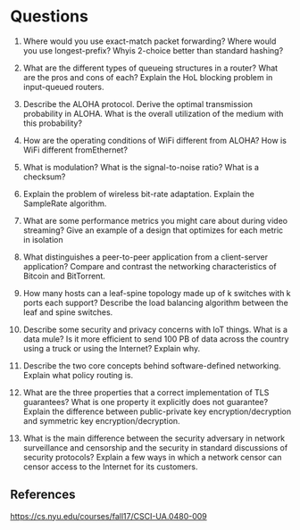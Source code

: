 # Questions

1. Where would you use exact-match packet forwarding? Where would you use longest-prefix? Whyis 2-choice better than standard hashing?

2. What are the different types of queueing structures in a router? What are the pros and cons of each? Explain the HoL blocking problem in input-queued routers.

3. Describe the ALOHA protocol. Derive the optimal transmission probability in ALOHA. What is the overall utilization of the medium with this probability?

4. How are the operating conditions of WiFi different from ALOHA? How is WiFi different fromEthernet?

5. What is modulation? What is the signal-to-noise ratio? What is a checksum?

6. Explain the problem of wireless bit-rate adaptation. Explain the SampleRate algorithm.

7. What are some performance metrics you might care about during video streaming? Give an example of a design that optimizes for each metric in isolation

8. What distinguishes a peer-to-peer application from a client-server application? Compare and contrast the networking characteristics of Bitcoin and BitTorrent.

9. How many hosts can a leaf-spine topology made up of k switches with k ports each support? Describe the load balancing algorithm between the leaf and spine switches.

10. Describe some security and privacy concerns with IoT things. What is a data mule? Is it more efficient to send 100 PB of data across the country using a truck or using the Internet? Explain why.

11. Describe the two core concepts behind software-defined networking. Explain what policy routing is.

12. What are the three properties that a correct implementation of TLS guarantees? What is one property it explicitly does not guarantee? Explain the difference between public-private key encryption/decryption and symmetric key encryption/decryption.

13. What is the main difference between the security adversary in network surveillance and censorship and the security in standard discussions of security protocols? Explain a few ways in which a network censor can censor access to the Internet for its customers.

## References

https://cs.nyu.edu/courses/fall17/CSCI-UA.0480-009
